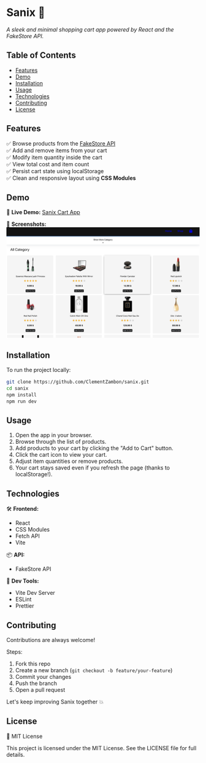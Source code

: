 # **Sanix** 🛒  
*A sleek and minimal shopping cart app powered by React and the FakeStore API.*

## **Table of Contents**  
- [Features](#features)  
- [Demo](#demo)  
- [Installation](#installation)  
- [Usage](#usage)  
- [Technologies](#technologies)  
- [Contributing](#contributing)  
- [License](#license)  

## **Features**  
✅ Browse products from the [FakeStore API](https://fakestoreapi.com)  
✅ Add and remove items from your cart  
✅ Modify item quantity inside the cart  
✅ View total cost and item count  
✅ Persist cart state using localStorage  
✅ Clean and responsive layout using **CSS Modules**  

## **Demo**  
🔗 **Live Demo:** [Sanix Cart App](https://shoppingcartsanix.netlify.app/)  

📸 **Screenshots:**  
![Sanix Shopping Cart Screenshot](src/assets/screenshot.png)

## **Installation**  
To run the project locally:  
```sh
git clone https://github.com/ClementZambon/sanix.git  
cd sanix  
npm install  
npm run dev  
```

## **Usage**  
1. Open the app in your browser.  
2. Browse through the list of products.  
3. Add products to your cart by clicking the "Add to Cart" button.  
4. Click the cart icon to view your cart.  
5. Adjust item quantities or remove products.  
6. Your cart stays saved even if you refresh the page (thanks to localStorage!).  

## **Technologies**  
🛠 **Frontend:**  
- React  
- CSS Modules  
- Fetch API  
- Vite  

📦 **API:**  
- FakeStore API  

🧪 **Dev Tools:**  
- Vite Dev Server  
- ESLint  
- Prettier  

## **Contributing**  
Contributions are always welcome!  

Steps:  
1. Fork this repo  
2. Create a new branch (`git checkout -b feature/your-feature`)  
3. Commit your changes  
4. Push the branch  
5. Open a pull request  

Let's keep improving Sanix together 💥  

## **License**  
📜 MIT License  

This project is licensed under the MIT License. See the LICENSE file for full details.
